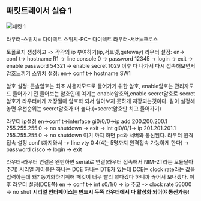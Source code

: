 ## 패킷트레이서 실습 1
![패킷 1](https://user-images.githubusercontent.com/67897827/158162510-b6a05d50-d996-4a7e-afb1-5f06cffd66e2.jpg)


라우터-스위치= 다이렉트
스위치-PC= 다이렉트
라우터-서버=크로스

토폴로지 생성하고 -> 각각의 ip 부여하기(ip,서브넷,geteway)
라우터 설정: en-> conf t-> hostname R1 -> line console 0 -> password 12345 -> login -> exit -> enable password 54321 -> enable secret 1029 이후 다 나가서 다시 접속해보면서
암호느끼기
스위치 설정: en-> conf t-> hostname SW1

암호 설정: 콘솔암호는 최초 사용자모드로 들어가기 위한 암호, enable암호는 관리자모드 들어가기 전 물어보는 암호인데 여기는 enable암호와,enable secret암호로 secret암호가 라우터에게 
저장될때 암호화 되서 알아보지 못하게 저장되는것이다. 같이 설정해놓면 우선순위는 secret암호가 더 높다.(=secret암호만 치고 들어가기)

라우터 ip설정
en->conf t->interface gi0/0/0->ip add 200.200.200.1 255.255.255.0 -> no shutdown -> exit -> int gi0/0/1-> ip 201.201.201.1 255.255.255.0 -> no shutdown 
여기 까지 하면 pc와 서버와 통신된다.
라우터 원격접속 설정
conf t까지와서 -> line vty 0 4(4는 5명까지 원격접속 가능하게 한다) -> password cisco -> login -> exit

라우터-라우터 연결은 왠만하면 serial로 연결(라우터 접속해서 NIM-2T라는 모듈달아주기) 시리얼 케이블은 하나는 DCE 하나는 DTE가 있는데
DCE는 clock rate라는 값을 입력하는데 왜? 동기화하기위해 패킷이 너무 빨리 왔다갔다 하니까 끊어서 보내겠다.
이후 라우터 설정(DCE쪽)
en -> conf t-> int s0/1/0 -> ip 주고 -> clock rate 56000 -> no shut 
**시리얼 인터페이스는 반드시 두쪽 라우터에서 다 활성화 되어야 통신가능!**
